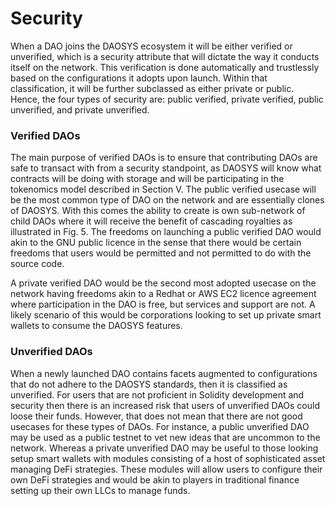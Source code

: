 # Security

When a DAO joins the DAOSYS ecosystem it will be either verified or unverified, which is a security attribute that will dictate the way it conducts itself on the network. This verification is done automatically and trustlessly based on the configurations it adopts upon launch. Within that classification, it will be further subclassed as either private or public. Hence, the four types of security are: public verified, private verified, public unverified, and private unverified.

### Verified DAOs

The main purpose of verified DAOs is to ensure that contributing DAOs are safe to transact with from a security standpoint, as DAOSYS will know what contracts will be doing with storage and will be participating in the tokenomics model described in Section V. The public verified usecase will be the most common type of DAO on the network and are essentially clones of DAOSYS. With this comes the ability to create is own sub-network of child DAOs where it will receive the benefit of cascading royalties as illustrated in Fig. 5. The freedoms on launching a public verified DAO would akin to the GNU public licence in the sense that there would be certain freedoms that users would be permitted and not permitted to do with the source code.

A private verified DAO would be the second most adopted usecase on the network having freedoms akin to a Redhat or AWS EC2 licence agreement where participation in the DAO is free, but services and support are not. A likely scenario of this would be corporations looking to set up private smart wallets to consume the DAOSYS features.

### Unverified DAOs

When a newly launched DAO contains facets augmented to configurations that do not adhere to the DAOSYS standards, then it is classified as unverified. For users that are not proficient in Solidity development and security then there is an increased risk that users of unverified DAOs could loose their funds. However, that does not mean that there are not good usecases for these types of DAOs. For instance, a public unverified DAO may be used as a public testnet to vet new ideas that are uncommon to the network. Whereas a private unverified DAO may be useful to those looking setup smart wallets with modules consisting of a host of sophisticated asset managing DeFi strategies. These modules will allow users to configure their own DeFi strategies and would be akin to players in traditional finance setting up their own LLCs to manage funds.
